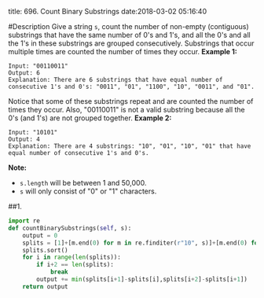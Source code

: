 title: 696. Count Binary Substrings
date:2018-03-02 05:16:40

#Description
Give a string `s`, count the number of non-empty (contiguous) substrings that have the same number of 0's and 1's, and all the 0's and all the 1's in these substrings are grouped consecutively.
Substrings that occur multiple times are counted the number of times they occur.
**Example 1:**
```
Input: "00110011"
Output: 6
Explanation: There are 6 substrings that have equal number of consecutive 1's and 0's: "0011", "01", "1100", "10", "0011", and "01".
```
Notice that some of these substrings repeat and are counted the number of times they occur.
Also, "00110011" is not a valid substring because all the 0's (and 1's) are not grouped together.
**Example 2:**
```
Input: "10101"
Output: 4
Explanation: There are 4 substrings: "10", "01", "10", "01" that have equal number of consecutive 1's and 0's.
```
**Note:**
- `s.length` will be between 1 and 50,000.
- `s` will only consist of "0" or "1" characters.

##1.
```python
import re
def countBinarySubstrings(self, s):
    output = 0
    splits = [1]+[m.end(0) for m in re.finditer(r"10", s)]+[m.end(0) for m in re.finditer(r"01", s)]+[len(s)+1]
    splits.sort()
    for i in range(len(splits)):
        if i+2 == len(splits):
            break
        output += min(splits[i+1]-splits[i],splits[i+2]-splits[i+1])
    return output
```